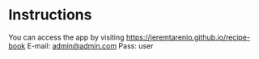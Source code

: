 # Instructions

You can access the app by visiting https://jeremtarenio.github.io/recipe-book
E-mail: admin@admin.com
Pass: user
